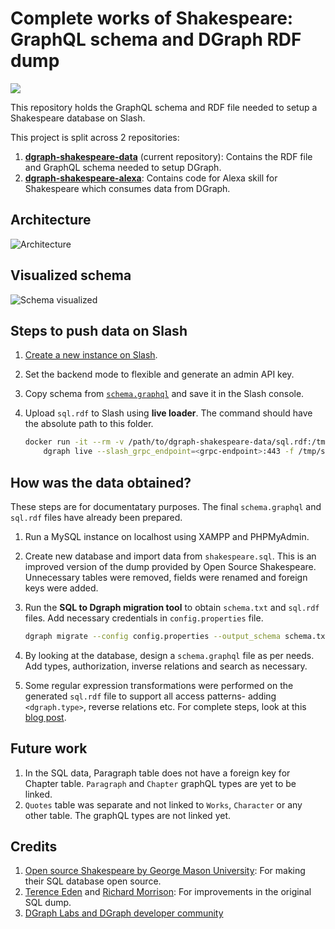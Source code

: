 # Complete works of Shakespeare: GraphQL schema and DGraph RDF dump
![](https://media-fastly.hackerearth.com/media/hackathon/slash-sprint/images/7af8fd52f7-cover_image_1.png)

This repository holds the GraphQL schema and RDF file needed to setup a Shakespeare database on Slash.

This project is split across 2 repositories:
1. [**dgraph-shakespeare-data**](https://github.com/secretshardul/dgraph-shakespeare-data) (current repository): Contains the RDF file and GraphQL schema needed to setup DGraph.
2. [**dgraph-shakespeare-alexa**](https://github.com/secretshardul/dgraph-shakespeare-alexa): Contains code for Alexa skill for Shakespeare which consumes data from DGraph.

## Architecture
![Architecture](https://lucid.app/publicSegments/view/22f57178-d91d-42ed-9755-eb46218710c5/image.png)

## Visualized schema
![Schema visualized](https://lucid.app/publicSegments/view/e6bbf02e-864b-4ce4-85f2-5dc13a843c5a/image.png)

## Steps to push data on Slash
1. [Create a new instance on Slash](https://slash.dgraph.io/).
2. Set the backend mode to flexible and generate an admin API key.
3. Copy schema from [`schema.graphql`](/schema.graphql) and save it in the Slash console.
4. Upload `sql.rdf` to Slash using **live loader**. The command should have the absolute path to this folder.

    ```sh
    docker run -it --rm -v /path/to/dgraph-shakespeare-data/sql.rdf:/tmp/sql.rdf dgraph/dgraph:v20.07-slash \
        dgraph live --slash_grpc_endpoint=<grpc-endpoint>:443 -f /tmp/sql.rdf -t <api-token>
    ```

## How was the data obtained?
These steps are for documentatary purposes. The final `schema.graphql` and `sql.rdf` files have already been prepared.

1. Run a MySQL instance on localhost using XAMPP and PHPMyAdmin.
2. Create new database and import data from `shakespeare.sql`. This is an improved version of the dump provided by Open Source Shakespeare. Unnecessary tables were removed, fields were renamed and foreign keys were added.
3. Run the **SQL to Dgraph migration tool** to obtain `schema.txt` and `sql.rdf` files. Add necessary credentials in `config.properties` file.

    ```sh
    dgraph migrate --config config.properties --output_schema schema.txt --output_data sql.rdf --host 192.168.64.2
    ```

4. By looking at the database, design a `schema.graphql` file as per needs. Add types, authorization, inverse relations and search as necessary.
5. Some regular expression transformations were performed on the generated `sql.rdf` file to support all access patterns- adding `<dgraph.type>`, reverse relations etc. For complete steps, look at this [blog post](TODO).

## Future work
1. In the SQL data, Paragraph table does not have a foreign key for Chapter table. `Paragraph` and `Chapter` graphQL types are yet to be linked.
2. `Quotes` table was separate and not linked to `Works`, `Character` or any other table. The graphQL types are not linked yet.

## Credits
1. [Open source Shakespeare by George Mason University](https://www.opensourceshakespeare.org/downloads/): For making their SQL database open source.
2. [Terence Eden](https://github.com/edent/Open-Source-Shakespeare) and [Richard Morrison](): For improvements in the original SQL dump.
3. [DGraph Labs and DGraph developer community](https://dgraph.io/)
